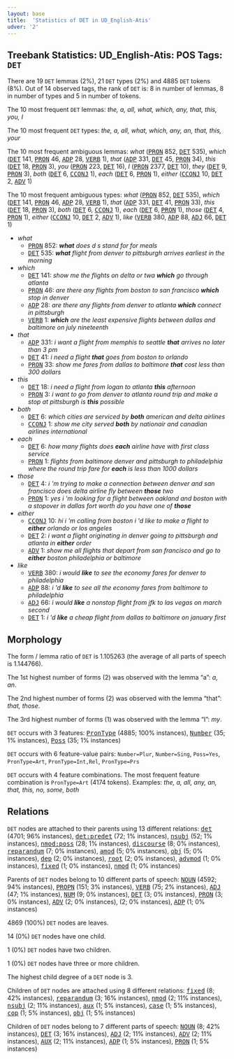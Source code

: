 ```yaml
---
layout: base
title:  'Statistics of DET in UD_English-Atis'
udver: '2'
---
```


## Treebank Statistics: UD_English-Atis: POS Tags: `DET`

There are 19 `DET` lemmas (2%), 21 `DET` types (2%) and 4885 `DET` tokens (8%).
Out of 14 observed tags, the rank of `DET` is: 8 in number of lemmas, 8 in number of types and 5 in number of tokens.

The 10 most frequent `DET` lemmas: <em>the, a, all, what, which, any, that, this, you, I</em>

The 10 most frequent `DET` types:  <em>the, a, all, what, which, any, an, that, this, your</em>

The 10 most frequent ambiguous lemmas: <em>what</em> (<tt><a href="en_atis-pos-PRON.html">PRON</a></tt> 852, <tt><a href="en_atis-pos-DET.html">DET</a></tt> 535), <em>which</em> (<tt><a href="en_atis-pos-DET.html">DET</a></tt> 141, <tt><a href="en_atis-pos-PRON.html">PRON</a></tt> 46, <tt><a href="en_atis-pos-ADP.html">ADP</a></tt> 28, <tt><a href="en_atis-pos-VERB.html">VERB</a></tt> 1), <em>that</em> (<tt><a href="en_atis-pos-ADP.html">ADP</a></tt> 331, <tt><a href="en_atis-pos-DET.html">DET</a></tt> 45, <tt><a href="en_atis-pos-PRON.html">PRON</a></tt> 34), <em>this</em> (<tt><a href="en_atis-pos-DET.html">DET</a></tt> 18, <tt><a href="en_atis-pos-PRON.html">PRON</a></tt> 3), <em>you</em> (<tt><a href="en_atis-pos-PRON.html">PRON</a></tt> 223, <tt><a href="en_atis-pos-DET.html">DET</a></tt> 16), <em>I</em> (<tt><a href="en_atis-pos-PRON.html">PRON</a></tt> 2377, <tt><a href="en_atis-pos-DET.html">DET</a></tt> 10), <em>they</em> (<tt><a href="en_atis-pos-DET.html">DET</a></tt> 9, <tt><a href="en_atis-pos-PRON.html">PRON</a></tt> 3), <em>both</em> (<tt><a href="en_atis-pos-DET.html">DET</a></tt> 6, <tt><a href="en_atis-pos-CCONJ.html">CCONJ</a></tt> 1), <em>each</em> (<tt><a href="en_atis-pos-DET.html">DET</a></tt> 6, <tt><a href="en_atis-pos-PRON.html">PRON</a></tt> 1), <em>either</em> (<tt><a href="en_atis-pos-CCONJ.html">CCONJ</a></tt> 10, <tt><a href="en_atis-pos-DET.html">DET</a></tt> 2, <tt><a href="en_atis-pos-ADV.html">ADV</a></tt> 1)

The 10 most frequent ambiguous types:  <em>what</em> (<tt><a href="en_atis-pos-PRON.html">PRON</a></tt> 852, <tt><a href="en_atis-pos-DET.html">DET</a></tt> 535), <em>which</em> (<tt><a href="en_atis-pos-DET.html">DET</a></tt> 141, <tt><a href="en_atis-pos-PRON.html">PRON</a></tt> 46, <tt><a href="en_atis-pos-ADP.html">ADP</a></tt> 28, <tt><a href="en_atis-pos-VERB.html">VERB</a></tt> 1), <em>that</em> (<tt><a href="en_atis-pos-ADP.html">ADP</a></tt> 331, <tt><a href="en_atis-pos-DET.html">DET</a></tt> 41, <tt><a href="en_atis-pos-PRON.html">PRON</a></tt> 33), <em>this</em> (<tt><a href="en_atis-pos-DET.html">DET</a></tt> 18, <tt><a href="en_atis-pos-PRON.html">PRON</a></tt> 3), <em>both</em> (<tt><a href="en_atis-pos-DET.html">DET</a></tt> 6, <tt><a href="en_atis-pos-CCONJ.html">CCONJ</a></tt> 1), <em>each</em> (<tt><a href="en_atis-pos-DET.html">DET</a></tt> 6, <tt><a href="en_atis-pos-PRON.html">PRON</a></tt> 1), <em>those</em> (<tt><a href="en_atis-pos-DET.html">DET</a></tt> 4, <tt><a href="en_atis-pos-PRON.html">PRON</a></tt> 1), <em>either</em> (<tt><a href="en_atis-pos-CCONJ.html">CCONJ</a></tt> 10, <tt><a href="en_atis-pos-DET.html">DET</a></tt> 2, <tt><a href="en_atis-pos-ADV.html">ADV</a></tt> 1), <em>like</em> (<tt><a href="en_atis-pos-VERB.html">VERB</a></tt> 380, <tt><a href="en_atis-pos-ADP.html">ADP</a></tt> 88, <tt><a href="en_atis-pos-ADJ.html">ADJ</a></tt> 66, <tt><a href="en_atis-pos-DET.html">DET</a></tt> 1)


* <em>what</em>
  * <tt><a href="en_atis-pos-PRON.html">PRON</a></tt> 852: <em><b>what</b> does d s stand for for meals</em>
  * <tt><a href="en_atis-pos-DET.html">DET</a></tt> 535: <em><b>what</b> flight from denver to pittsburgh arrives earliest in the morning</em>
* <em>which</em>
  * <tt><a href="en_atis-pos-DET.html">DET</a></tt> 141: <em>show me the flights on delta or twa <b>which</b> go through atlanta</em>
  * <tt><a href="en_atis-pos-PRON.html">PRON</a></tt> 46: <em>are there any flights from boston to san francisco <b>which</b> stop in denver</em>
  * <tt><a href="en_atis-pos-ADP.html">ADP</a></tt> 28: <em>are there any flights from denver to atlanta <b>which</b> connect in pittsburgh</em>
  * <tt><a href="en_atis-pos-VERB.html">VERB</a></tt> 1: <em><b>which</b> are the least expensive flights between dallas and baltimore on july nineteenth</em>
* <em>that</em>
  * <tt><a href="en_atis-pos-ADP.html">ADP</a></tt> 331: <em>i want a flight from memphis to seattle <b>that</b> arrives no later than 3 pm</em>
  * <tt><a href="en_atis-pos-DET.html">DET</a></tt> 41: <em>i need a flight <b>that</b> goes from boston to orlando</em>
  * <tt><a href="en_atis-pos-PRON.html">PRON</a></tt> 33: <em>show me fares from dallas to baltimore <b>that</b> cost less than 300 dollars</em>
* <em>this</em>
  * <tt><a href="en_atis-pos-DET.html">DET</a></tt> 18: <em>i need a flight from logan to atlanta <b>this</b> afternoon</em>
  * <tt><a href="en_atis-pos-PRON.html">PRON</a></tt> 3: <em>i want to go from denver to atlanta round trip and make a stop at pittsburgh is <b>this</b> possible</em>
* <em>both</em>
  * <tt><a href="en_atis-pos-DET.html">DET</a></tt> 6: <em>which cities are serviced by <b>both</b> american and delta airlines</em>
  * <tt><a href="en_atis-pos-CCONJ.html">CCONJ</a></tt> 1: <em>show me city served <b>both</b> by nationair and canadian airlines international</em>
* <em>each</em>
  * <tt><a href="en_atis-pos-DET.html">DET</a></tt> 6: <em>how many flights does <b>each</b> airline have with first class service</em>
  * <tt><a href="en_atis-pos-PRON.html">PRON</a></tt> 1: <em>flights from baltimore denver and pittsburgh to philadelphia where the round trip fare for <b>each</b> is less than 1000 dollars</em>
* <em>those</em>
  * <tt><a href="en_atis-pos-DET.html">DET</a></tt> 4: <em>i 'm trying to make a connection between denver and san francisco does delta airline fly between <b>those</b> two</em>
  * <tt><a href="en_atis-pos-PRON.html">PRON</a></tt> 1: <em>yes i 'm looking for a flight between oakland and boston with a stopover in dallas fort worth do you have one of <b>those</b></em>
* <em>either</em>
  * <tt><a href="en_atis-pos-CCONJ.html">CCONJ</a></tt> 10: <em>hi i 'm calling from boston i 'd like to make a flight to <b>either</b> orlando or los angeles</em>
  * <tt><a href="en_atis-pos-DET.html">DET</a></tt> 2: <em>i want a flight originating in denver going to pittsburgh and atlanta in <b>either</b> order</em>
  * <tt><a href="en_atis-pos-ADV.html">ADV</a></tt> 1: <em>show me all flights that depart from san francisco and go to <b>either</b> boston philadelphia or baltimore</em>
* <em>like</em>
  * <tt><a href="en_atis-pos-VERB.html">VERB</a></tt> 380: <em>i would <b>like</b> to see the economy fares for denver to philadelphia</em>
  * <tt><a href="en_atis-pos-ADP.html">ADP</a></tt> 88: <em>i 'd <b>like</b> to see all the economy fares from baltimore to philadelphia</em>
  * <tt><a href="en_atis-pos-ADJ.html">ADJ</a></tt> 66: <em>i would <b>like</b> a nonstop flight from jfk to las vegas on march second</em>
  * <tt><a href="en_atis-pos-DET.html">DET</a></tt> 1: <em>i 'd <b>like</b> a cheap flight from dallas to baltimore on january first</em>

## Morphology

The form / lemma ratio of `DET` is 1.105263 (the average of all parts of speech is 1.144766).

The 1st highest number of forms (2) was observed with the lemma “a”: <em>a, an</em>.

The 2nd highest number of forms (2) was observed with the lemma “that”: <em>that, those</em>.

The 3rd highest number of forms (1) was observed with the lemma “I”: <em>my</em>.

`DET` occurs with 3 features: <tt><a href="en_atis-feat-PronType.html">PronType</a></tt> (4885; 100% instances), <tt><a href="en_atis-feat-Number.html">Number</a></tt> (35; 1% instances), <tt><a href="en_atis-feat-Poss.html">Poss</a></tt> (35; 1% instances)

`DET` occurs with 6 feature-value pairs: `Number=Plur`, `Number=Sing`, `Poss=Yes`, `PronType=Art`, `PronType=Int,Rel`, `PronType=Prs`

`DET` occurs with 4 feature combinations.
The most frequent feature combination is `PronType=Art` (4174 tokens).
Examples: <em>the, a, all, any, an, that, this, no, some, both</em>


## Relations

`DET` nodes are attached to their parents using 13 different relations: <tt><a href="en_atis-dep-det.html">det</a></tt> (4701; 96% instances), <tt><a href="en_atis-dep-det-predet.html">det:predet</a></tt> (72; 1% instances), <tt><a href="en_atis-dep-nsubj.html">nsubj</a></tt> (52; 1% instances), <tt><a href="en_atis-dep-nmod-poss.html">nmod:poss</a></tt> (28; 1% instances), <tt><a href="en_atis-dep-discourse.html">discourse</a></tt> (8; 0% instances), <tt><a href="en_atis-dep-reparandum.html">reparandum</a></tt> (7; 0% instances), <tt><a href="en_atis-dep-amod.html">amod</a></tt> (5; 0% instances), <tt><a href="en_atis-dep-obj.html">obj</a></tt> (5; 0% instances), <tt><a href="en_atis-dep-dep.html">dep</a></tt> (2; 0% instances), <tt><a href="en_atis-dep-root.html">root</a></tt> (2; 0% instances), <tt><a href="en_atis-dep-advmod.html">advmod</a></tt> (1; 0% instances), <tt><a href="en_atis-dep-fixed.html">fixed</a></tt> (1; 0% instances), <tt><a href="en_atis-dep-nmod.html">nmod</a></tt> (1; 0% instances)

Parents of `DET` nodes belong to 10 different parts of speech: <tt><a href="en_atis-pos-NOUN.html">NOUN</a></tt> (4592; 94% instances), <tt><a href="en_atis-pos-PROPN.html">PROPN</a></tt> (151; 3% instances), <tt><a href="en_atis-pos-VERB.html">VERB</a></tt> (75; 2% instances), <tt><a href="en_atis-pos-ADJ.html">ADJ</a></tt> (47; 1% instances), <tt><a href="en_atis-pos-NUM.html">NUM</a></tt> (9; 0% instances), <tt><a href="en_atis-pos-DET.html">DET</a></tt> (3; 0% instances), <tt><a href="en_atis-pos-PRON.html">PRON</a></tt> (3; 0% instances), <tt><a href="en_atis-pos-ADV.html">ADV</a></tt> (2; 0% instances),  (2; 0% instances), <tt><a href="en_atis-pos-ADP.html">ADP</a></tt> (1; 0% instances)

4869 (100%) `DET` nodes are leaves.

14 (0%) `DET` nodes have one child.

1 (0%) `DET` nodes have two children.

1 (0%) `DET` nodes have three or more children.

The highest child degree of a `DET` node is 3.

Children of `DET` nodes are attached using 8 different relations: <tt><a href="en_atis-dep-fixed.html">fixed</a></tt> (8; 42% instances), <tt><a href="en_atis-dep-reparandum.html">reparandum</a></tt> (3; 16% instances), <tt><a href="en_atis-dep-nmod.html">nmod</a></tt> (2; 11% instances), <tt><a href="en_atis-dep-nsubj.html">nsubj</a></tt> (2; 11% instances), <tt><a href="en_atis-dep-aux.html">aux</a></tt> (1; 5% instances), <tt><a href="en_atis-dep-case.html">case</a></tt> (1; 5% instances), <tt><a href="en_atis-dep-cop.html">cop</a></tt> (1; 5% instances), <tt><a href="en_atis-dep-obj.html">obj</a></tt> (1; 5% instances)

Children of `DET` nodes belong to 7 different parts of speech: <tt><a href="en_atis-pos-NOUN.html">NOUN</a></tt> (8; 42% instances), <tt><a href="en_atis-pos-DET.html">DET</a></tt> (3; 16% instances), <tt><a href="en_atis-pos-ADJ.html">ADJ</a></tt> (2; 11% instances), <tt><a href="en_atis-pos-ADV.html">ADV</a></tt> (2; 11% instances), <tt><a href="en_atis-pos-AUX.html">AUX</a></tt> (2; 11% instances), <tt><a href="en_atis-pos-ADP.html">ADP</a></tt> (1; 5% instances), <tt><a href="en_atis-pos-PRON.html">PRON</a></tt> (1; 5% instances)

